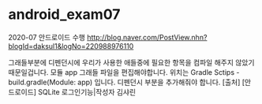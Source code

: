 # android_exam07
2020-07 안드로이드 수행
http://blog.naver.com/PostView.nhn?blogId=daksul1&logNo=220988976110

그래들부분에 디펜던시에 우리가 사용한 애들중에 필요한 항목을 컴파일 해주지 않았기 때문일겁니다.
모듈 app 그래들 파일을 편집해야합니다. 위치는 Gradle Sctips - build.gradle(Module: app) 입니다.
디펜던시 부분을 추가해줘야 합니다.
[출처] [안드로이드] SQLite 로그인기능|작성자 김샤린

